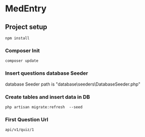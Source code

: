 # MedEntry

## Project setup
```
npm install
```

### Composer Init
```
composer update
```

### Insert questions database Seeder

database Seeder path is "database\seeders\DatabaseSeeder.php"


### Create tables and insert data in DB
```
php artisan migrate:refresh  --seed
```

### First Question Url 
```
api/v1/quiz/1
```

